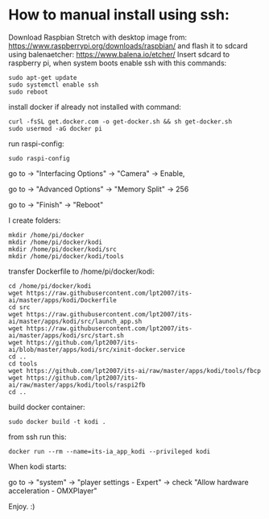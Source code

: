 # How to manual install using ssh:
Download Raspbian Stretch with desktop image from:
https://www.raspberrypi.org/downloads/raspbian/
and flash it to sdcard using balenaetcher:
https://www.balena.io/etcher/
Insert sdcard to raspberry pi, when system boots enable ssh with this commands:
```
sudo apt-get update
sudo systemctl enable ssh
sudo reboot
```
install docker if already not installed with command:
```
curl -fsSL get.docker.com -o get-docker.sh && sh get-docker.sh
sudo usermod -aG docker pi
```
run raspi-config:
```
sudo raspi-config
```
go to -> "Interfacing Options" -> "Camera" -> Enable,

go to -> "Advanced Options" -> "Memory Split" -> 256

go to -> "Finish" -> "Reboot"

I create folders:
```
mkdir /home/pi/docker
mkdir /home/pi/docker/kodi
mkdir /home/pi/docker/kodi/src
mkdir /home/pi/docker/kodi/tools
```
transfer Dockerfile to /home/pi/docker/kodi:
```
cd /home/pi/docker/kodi
wget https://raw.githubusercontent.com/lpt2007/its-ai/master/apps/kodi/Dockerfile
cd src
wget https://raw.githubusercontent.com/lpt2007/its-ai/master/apps/kodi/src/launch_app.sh
wget https://raw.githubusercontent.com/lpt2007/its-ai/master/apps/kodi/src/start.sh
wget https://github.com/lpt2007/its-ai/blob/master/apps/kodi/src/xinit-docker.service
cd ..
cd tools
wget https://github.com/lpt2007/its-ai/raw/master/apps/kodi/tools/fbcp
wget https://github.com/lpt2007/its-ai/raw/master/apps/kodi/tools/raspi2fb
cd ..
```
build docker container:
```
sudo docker build -t kodi .
```

from ssh run this:
```
docker run --rm --name=its-ia_app_kodi --privileged kodi

```
When kodi starts:

go to -> "system" -> "player settings - Expert" -> check "Allow hardware acceleration - OMXPlayer"

Enjoy. :)
